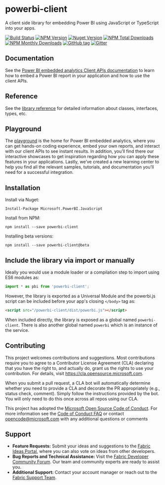 # powerbi-client
A client side library for embedding Power BI using JavaScript or TypeScript into your apps.

[![Build Status](https://img.shields.io/travis/Microsoft/PowerBI-JavaScript/master.svg)](https://travis-ci.org/Microsoft/PowerBI-JavaScript)
[![NPM Version](https://img.shields.io/npm/v/powerbi-client.svg)](https://www.npmjs.com/package/powerbi-client)
[![Nuget Version](https://img.shields.io/nuget/v/Microsoft.PowerBI.JavaScript.svg)](https://www.nuget.org/packages/Microsoft.PowerBI.JavaScript/)
[![NPM Total Downloads](https://img.shields.io/npm/dt/powerbi-client.svg)](https://www.npmjs.com/package/powerbi-client)
[![NPM Monthly Downloads](https://img.shields.io/npm/dm/powerbi-client.svg)](https://www.npmjs.com/package/powerbi-client)
[![GitHub tag](https://img.shields.io/github/tag/microsoft/powerbi-javascript.svg)](https://github.com/Microsoft/PowerBI-JavaScript/tags)
[![Gitter](https://img.shields.io/gitter/room/Microsoft/PowerBI-JavaScript.svg)](https://gitter.im/Microsoft/PowerBI-JavaScript)

## Documentation
See the [Power BI embedded analytics Client APIs documentation](https://docs.microsoft.com/javascript/api/overview/powerbi/) to learn how to embed a Power BI report in your application and how to use the client APIs.

## Reference
See the [library reference](https://docs.microsoft.com/en-us/javascript/api/powerbi/powerbi-client/) for detailed information about classes, interfaces, types, etc.

## Playground
The [playground](https://aka.ms/pbieplayground) is the home for Power BI embedded analytics, where you can get hands-on coding experience, embed your own reports, and interact with our client APIs to see instant results. In addition, you’ll find there our interactive showcases to get inspiration regarding how you can apply these features in your applications. Lastly, we’ve created a new learning center to help you find all the relevant samples, tutorials, and documentation you’ll need for a successful integration.

## Installation

Install via Nuget:

`Install-Package Microsoft.PowerBI.JavaScript`

Install from NPM:

`npm install --save powerbi-client`

Installing beta versions:

`npm install --save powerbi-client@beta`

## Include the library via import or manually

Ideally you would use a module loader or a compilation step to import using ES6 modules as:

```javascript
import * as pbi from 'powerbi-client';
```

However, the library is exported as a Universal Module and the powerbi.js script can be included before your app's closing `</body>` tag as:

```html
<script src="/powerbi-client/dist/powerbi.js"></script>
```

When included directly, the library is exposed as a global named `powerbi-client`.
There is also another global named `powerbi` which is an instance of the service.

## Contributing

This project welcomes contributions and suggestions. Most contributions require you to agree to a Contributor License Agreement (CLA) declaring that you have the right to, and actually do, grant us the rights to use your contribution. For details, visit <https://cla.opensource.microsoft.com>.

When you submit a pull request, a CLA bot will automatically determine whether you need to provide a CLA and decorate the PR appropriately (e.g., status check, comment). Simply follow the instructions provided by the bot. You will only need to do this once across all repos using our CLA.

This project has adopted the [Microsoft Open Source Code of Conduct](https://opensource.microsoft.com/codeofconduct/). For more information see the [Code of Conduct FAQ](https://opensource.microsoft.com/codeofconduct/faq/) or contact [opencode@microsoft.com](mailto:opencode@microsoft.com) with any additional questions or comments

## Support

- **Feature Requests:** Submit your ideas and suggestions to the [Fabric Ideas Portal](https://ideas.fabric.microsoft.com/), where you can also vote on ideas from other developers.
- **Bug Reports and Technical Assistance:** Visit the [Fabric Developer Community Forum](https://community.fabric.microsoft.com/t5/Developer/bd-p/Developer). Our team and community experts are ready to assist you.
- **Additional Support:** Contact your account manager or reach out to the [Fabric Support Team](https://support.fabric.microsoft.com/en-us/support/).

